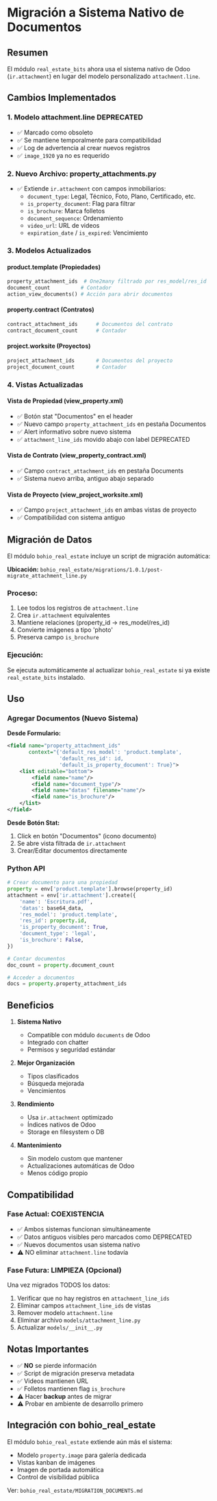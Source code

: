 # Migración a Sistema Nativo de Documentos

## Resumen

El módulo `real_estate_bits` ahora usa el sistema nativo de Odoo (`ir.attachment`) en lugar del modelo personalizado `attachment.line`.

## Cambios Implementados

### 1. **Modelo attachment.line DEPRECATED**
- ✅ Marcado como obsoleto
- ✅ Se mantiene temporalmente para compatibilidad
- ✅ Log de advertencia al crear nuevos registros
- ✅ `image_1920` ya no es requerido

### 2. **Nuevo Archivo: property_attachments.py**
- ✅ Extiende `ir.attachment` con campos inmobiliarios:
  - `document_type`: Legal, Técnico, Foto, Plano, Certificado, etc.
  - `is_property_document`: Flag para filtrar
  - `is_brochure`: Marca folletos
  - `document_sequence`: Ordenamiento
  - `video_url`: URL de videos
  - `expiration_date` / `is_expired`: Vencimiento

### 3. **Modelos Actualizados**

#### product.template (Propiedades)
```python
property_attachment_ids  # One2many filtrado por res_model/res_id
document_count          # Contador
action_view_documents() # Acción para abrir documentos
```

#### property.contract (Contratos)
```python
contract_attachment_ids      # Documentos del contrato
contract_document_count      # Contador
```

#### project.worksite (Proyectos)
```python
project_attachment_ids       # Documentos del proyecto
project_document_count       # Contador
```

### 4. **Vistas Actualizadas**

#### Vista de Propiedad (view_property.xml)
- ✅ Botón stat "Documentos" en el header
- ✅ Nuevo campo `property_attachment_ids` en pestaña Documentos
- ✅ Alert informativo sobre nuevo sistema
- ✅ `attachment_line_ids` movido abajo con label DEPRECATED

#### Vista de Contrato (view_property_contract.xml)
- ✅ Campo `contract_attachment_ids` en pestaña Documents
- ✅ Sistema nuevo arriba, antiguo abajo separado

#### Vista de Proyecto (view_project_worksite.xml)
- ✅ Campo `project_attachment_ids` en ambas vistas de proyecto
- ✅ Compatibilidad con sistema antiguo

## Migración de Datos

El módulo `bohio_real_estate` incluye un script de migración automática:

**Ubicación:** `bohio_real_estate/migrations/1.0.1/post-migrate_attachment_line.py`

### Proceso:
1. Lee todos los registros de `attachment.line`
2. Crea `ir.attachment` equivalentes
3. Mantiene relaciones (property_id → res_model/res_id)
4. Convierte imágenes a tipo 'photo'
5. Preserva campo `is_brochure`

### Ejecución:
Se ejecuta automáticamente al actualizar `bohio_real_estate` si ya existe `real_estate_bits` instalado.

## Uso

### Agregar Documentos (Nuevo Sistema)

**Desde Formulario:**
```xml
<field name="property_attachment_ids"
       context="{'default_res_model': 'product.template',
                 'default_res_id': id,
                 'default_is_property_document': True}">
    <list editable="bottom">
        <field name="name"/>
        <field name="document_type"/>
        <field name="datas" filename="name"/>
        <field name="is_brochure"/>
    </list>
</field>
```

**Desde Botón Stat:**
1. Click en botón "Documentos" (icono documento)
2. Se abre vista filtrada de `ir.attachment`
3. Crear/Editar documentos directamente

### Python API

```python
# Crear documento para una propiedad
property = env['product.template'].browse(property_id)
attachment = env['ir.attachment'].create({
    'name': 'Escritura.pdf',
    'datas': base64_data,
    'res_model': 'product.template',
    'res_id': property.id,
    'is_property_document': True,
    'document_type': 'legal',
    'is_brochure': False,
})

# Contar documentos
doc_count = property.document_count

# Acceder a documentos
docs = property.property_attachment_ids
```

## Beneficios

1. **Sistema Nativo**
   - Compatible con módulo `documents` de Odoo
   - Integrado con chatter
   - Permisos y seguridad estándar

2. **Mejor Organización**
   - Tipos clasificados
   - Búsqueda mejorada
   - Vencimientos

3. **Rendimiento**
   - Usa `ir.attachment` optimizado
   - Índices nativos de Odoo
   - Storage en filesystem o DB

4. **Mantenimiento**
   - Sin modelo custom que mantener
   - Actualizaciones automáticas de Odoo
   - Menos código propio

## Compatibilidad

### Fase Actual: COEXISTENCIA
- ✅ Ambos sistemas funcionan simultáneamente
- ✅ Datos antiguos visibles pero marcados como DEPRECATED
- ✅ Nuevos documentos usan sistema nativo
- ⚠️ NO eliminar `attachment.line` todavía

### Fase Futura: LIMPIEZA (Opcional)
Una vez migrados TODOS los datos:

1. Verificar que no hay registros en `attachment_line_ids`
2. Eliminar campos `attachment_line_ids` de vistas
3. Remover modelo `attachment.line`
4. Eliminar archivo `models/attachment_line.py`
5. Actualizar `models/__init__.py`

## Notas Importantes

- ✅ **NO** se pierde información
- ✅ Script de migración preserva metadata
- ✅ Videos mantienen URL
- ✅ Folletos mantienen flag `is_brochure`
- ⚠️ Hacer **backup** antes de migrar
- ⚠️ Probar en ambiente de desarrollo primero

## Integración con bohio_real_estate

El módulo `bohio_real_estate` extiende aún más el sistema:
- Modelo `property.image` para galería dedicada
- Vistas kanban de imágenes
- Imagen de portada automática
- Control de visibilidad pública

Ver: `bohio_real_estate/MIGRATION_DOCUMENTS.md`